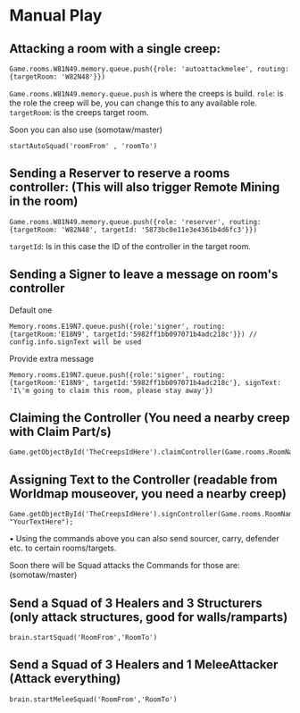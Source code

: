 # Manual Play

## Attacking a room with a single creep:

    Game.rooms.W81N49.memory.queue.push({role: 'autoattackmelee', routing: {targetRoom: 'W82N48'}})

`Game.rooms.W81N49.memory.queue.push` is where the creeps is build.
`role`: is the role the creep will be, you can change this to any available role.
`targetRoom`: is the creeps target room.

Soon you can also use (somotaw/master)

    startAutoSquad('roomFrom' , 'roomTo')

## Sending a Reserver to reserve a rooms controller: (This will also trigger Remote Mining in the room)

    Game.rooms.W81N49.memory.queue.push({role: 'reserver', routing: {targetRoom: 'W82N48', targetId: '5873bc0e11e3e4361b4d6fc3'}})

`targetId`: Is in this case the ID of the controller in the target room.

## Sending a Signer to leave a message on room's controller

Default one

    Memory.rooms.E19N7.queue.push({role:'signer', routing: {targetRoom:'E18N9', targetId:'5982ff1bb097071b4adc218c'}}) // config.info.signText will be used
    
Provide extra message
    
    Memory.rooms.E19N7.queue.push({role:'signer', routing: {targetRoom:'E18N9', targetId:'5982ff1bb097071b4adc218c'}, signText: 'I\'m going to claim this room, please stay away'})

## Claiming the Controller (You need a nearby creep with Claim Part/s)

    Game.getObjectById('TheCreepsIdHere').claimController(Game.rooms.RoomNameHere.controller)

## Assigning Text to the Controller (readable from Worldmap mouseover, you need a nearby creep)

    Game.getObjectById('TheCreepsIdHere').signController(Game.rooms.RoomNameHere.controller, "YourTextHere");

• Using the commands above you can also send sourcer, carry, defender etc. to certain rooms/targets.

Soon there will be Squad attacks the Commands for those are: (somotaw/master)

## Send a Squad of 3 Healers and 3 Structurers (only attack structures, good for walls/ramparts)

    brain.startSquad('RoomFrom','RoomTo')

## Send a Squad of 3 Healers and 1 MeleeAttacker (Attack everything)

    brain.startMeleeSquad('RoomFrom','RoomTo')
